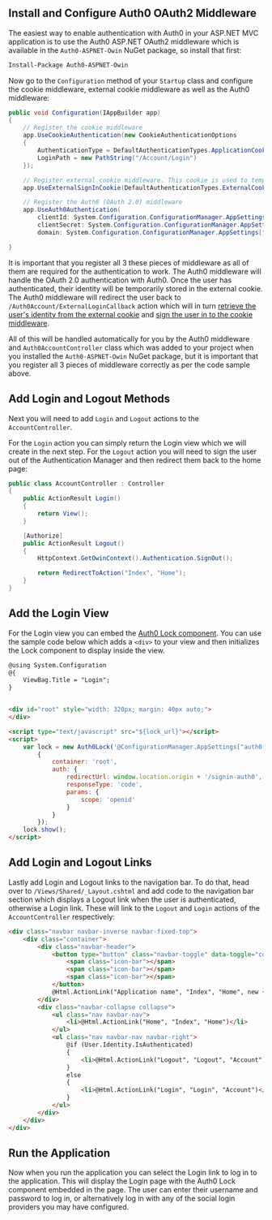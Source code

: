 ## Install and Configure Auth0 OAuth2 Middleware

The easiest way to enable authentication with Auth0 in your ASP.NET MVC application is to use the Auth0 ASP.NET OAuth2 middleware which is available in the `Auth0-ASPNET-Owin` NuGet package, so install that first:

``` bash
Install-Package Auth0-ASPNET-Owin
```

Now go to the `Configuration` method of your `Startup` class and configure the cookie middleware, external cookie middleware as well as the Auth0 middleware:

```cs
public void Configuration(IAppBuilder app)
{
    // Register the cookie middleware
    app.UseCookieAuthentication(new CookieAuthenticationOptions
    {
        AuthenticationType = DefaultAuthenticationTypes.ApplicationCookie,
        LoginPath = new PathString("/Account/Login")
    });

    // Register external cookie middleware. This cookie is used to temporarily store information about a user logging in with a third party login provider
    app.UseExternalSignInCookie(DefaultAuthenticationTypes.ExternalCookie);

    // Register the Auth0 (OAuth 2.0) middleware
    app.UseAuth0Authentication(
        clientId: System.Configuration.ConfigurationManager.AppSettings["auth0:ClientId"],
        clientSecret: System.Configuration.ConfigurationManager.AppSettings["auth0:ClientSecret"],
        domain: System.Configuration.ConfigurationManager.AppSettings["auth0:Domain"]);

}
```

It is important that you register all 3 these pieces of middleware as all of them are required for the authentication to work. The Auth0 middleware  will handle the OAuth 2.0 authentication with Auth0. Once the user has authenticated, their identity will be temporarily stored in the external cookie. The Auth0 middleware will redirect the user back to `/Auth0Account/ExternalLoginCallback` action which will in turn [retrieve the user's identity from the external cookie](https://github.com/auth0-samples/auth0-aspnet-owin-mvc-sample/blob/master/01-Login/MvcApplication/MvcApplication/Controllers/Auth0AccountController.cs#L30) and [sign the user in to the cookie middleware](https://github.com/auth0-samples/auth0-aspnet-owin-mvc-sample/blob/master/01-Login/MvcApplication/MvcApplication/Controllers/Auth0AccountController.cs#L38).

All of this will be handled automatically for you by the Auth0 middleware and `Auth0AccountController` class which was added to your project when you installed the `Auth0-ASPNET-Owin` NuGet package, but it is important that you register all 3 pieces of middleware correctly as per the code sample above.

## Add Login and Logout Methods

Next you will need to add `Login` and `Logout` actions to the `AccountController`.

For the `Login` action you can simply return the Login view which we will create in the next step. For the `Logout` action you will need to sign the user out of the Authentication Manager and then redirect them back to the home page:

```cs
public class AccountController : Controller
{
    public ActionResult Login()
    {
        return View();
    }

    [Authorize]
    public ActionResult Logout()
    {
        HttpContext.GetOwinContext().Authentication.SignOut();

        return RedirectToAction("Index", "Home");
    }
}
```

## Add the Login View

For the Login view you can embed the [Auth0 Lock component](/libraries/lock). You can use the sample code below which adds a `<div>` to your view and then initializes the Lock component to display inside the view.

``` html
@using System.Configuration
@{
    ViewBag.Title = "Login";
}


<div id="root" style="width: 320px; margin: 40px auto;">
</div>

<script type="text/javascript" src="${lock_url}"></script>
<script>
    var lock = new Auth0Lock('@ConfigurationManager.AppSettings["auth0:ClientId"]', '@ConfigurationManager.AppSettings["auth0:Domain"]',
        {
            container: 'root',
            auth: {
                redirectUrl: window.location.origin + '/signin-auth0',
                responseType: 'code',
                params: {
                    scope: 'openid'
                }
            }
        });
    lock.show();
</script>
```

## Add Login and Logout Links

Lastly add Login and Logout links to the navigation bar. To do that, head over to `/Views/Shared/_Layout.cshtml` and add code to the navigation bar section which displays a Logout link when the user is authenticated, otherwise a Login link. These will link to the `Logout` and `Login` actions of the `AccountController` respectively:

```html
<div class="navbar navbar-inverse navbar-fixed-top">
    <div class="container">
        <div class="navbar-header">
            <button type="button" class="navbar-toggle" data-toggle="collapse" data-target=".navbar-collapse">
                <span class="icon-bar"></span>
                <span class="icon-bar"></span>
                <span class="icon-bar"></span>
            </button>
            @Html.ActionLink("Application name", "Index", "Home", new { area = "" }, new { @class = "navbar-brand" })
        </div>
        <div class="navbar-collapse collapse">
            <ul class="nav navbar-nav">
                <li>@Html.ActionLink("Home", "Index", "Home")</li>
            </ul>
            <ul class="nav navbar-nav navbar-right">
                @if (User.Identity.IsAuthenticated)
                {
                    <li>@Html.ActionLink("Logout", "Logout", "Account")</li>
                }
                else
                {
                    <li>@Html.ActionLink("Login", "Login", "Account")</li>
                }
            </ul>
        </div>
    </div>
</div>
```

## Run the Application

Now when you run the application you can select the Login link to log in to the application. This will display the Login page with the Auth0 Lock component embedded in the page. The user can enter their username and password to log in, or alternatively log in with any of the social login providers you may have configured.